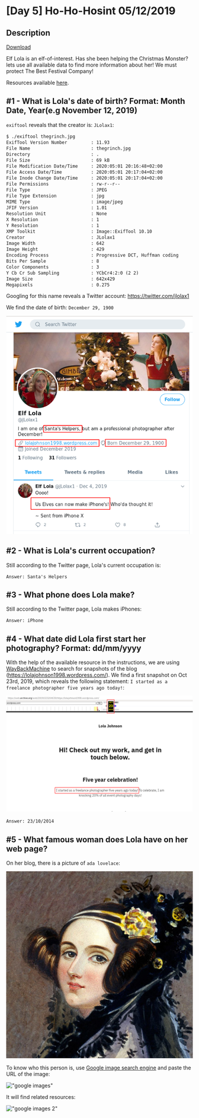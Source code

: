 # [Day 5] Ho-Ho-Hosint 05/12/2019

## Description

[Download](files/thegrinch.jpg)

Elf Lola is an elf-of-interest. Has she been helping the Christmas Monster? lets use all available data to find more information about her! We must protect The Best Festival Company!

Resources available [here](https://blog.tryhackme.com/ho-ho/).

## #1 - What is Lola's date of birth? Format: Month Date, Year(e.g November 12, 2019)

`exiftool` reveals that the creator is: `JLolax1`:

~~~
$ ./exiftool thegrinch.jpg 
ExifTool Version Number         : 11.93
File Name                       : thegrinch.jpg
Directory                       : .
File Size                       : 69 kB
File Modification Date/Time     : 2020:05:01 20:16:48+02:00
File Access Date/Time           : 2020:05:01 20:17:04+02:00
File Inode Change Date/Time     : 2020:05:01 20:17:04+02:00
File Permissions                : rw-r--r--
File Type                       : JPEG
File Type Extension             : jpg
MIME Type                       : image/jpeg
JFIF Version                    : 1.01
Resolution Unit                 : None
X Resolution                    : 1
Y Resolution                    : 1
XMP Toolkit                     : Image::ExifTool 10.10
Creator                         : JLolax1
Image Width                     : 642
Image Height                    : 429
Encoding Process                : Progressive DCT, Huffman coding
Bits Per Sample                 : 8
Color Components                : 3
Y Cb Cr Sub Sampling            : YCbCr4:2:0 (2 2)
Image Size                      : 642x429
Megapixels                      : 0.275
~~~

Googling for this name reveals a Twitter account: https://twitter.com/jlolax1

We find the date of birth: `December 29, 1900`

!["twitter"](files/twitter.png)

## #2 - What is Lola's current occupation?

Still according to the Twitter page, Lola's current occupation is:
~~~
Answer: Santa's Helpers
~~~

## #3 - What phone does Lola make?

Still according to the Twitter page, Lola makes iPhones:
~~~
Answer: iPhone
~~~

## #4 - What date did Lola first start her photography? Format: dd/mm/yyyy

With the help of the available resource in the instructions, we are using [WayBackMachine](https://archive.org/web/) to search for snapshots of the blog (https://lolajohnson1998.wordpress.com/). We find a first snapshot on Oct 23rd, 2019, which reveals the following statement: `I started as a freelance photographer five years ago today!`:

!["way back machine"](files/waybackmachine.png)

~~~
Answer: 23/10/2014 
~~~

## #5 - What famous woman does Lola have on her web page?

On her blog, there is a picture of `ada lovelace`:

!["ada lovelace"](files/reverse_image_search.jpg)

To know who this person is, use [Google image search engine](https://images.google.com/?gws_rd=ssl) and paste the URL of the image:

!["google images"](files/google-images.jpg)

It will find related resources:

!["google images 2"](files/google-images-2.jpg)
